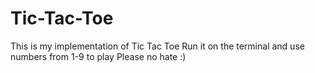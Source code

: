 # Tic-Tac-Toe
This is my implementation of Tic Tac Toe
Run it on the terminal and use numbers from 1-9 to play
Please no hate :)
